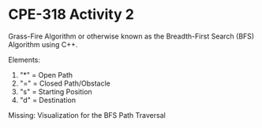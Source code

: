 # CPE-318 Activity 2

Grass-Fire Algorithm or otherwise known as the Breadth-First Search (BFS) Algorithm using C++.


Elements:
1. "*" = Open Path 
2. "=" = Closed Path/Obstacle 
3. "s" = Starting Position 
4. "d" = Destination 


Missing: 
Visualization for the BFS Path Traversal

